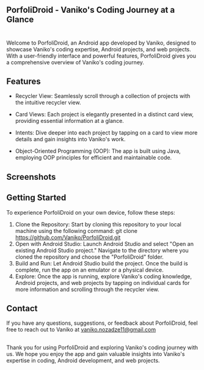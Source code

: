 ## PorfoliDroid - Vaniko's Coding Journey at a Glance

#

Welcome to PorfoliDroid, an Android app developed by Vaniko,
designed to showcase Vaniko's coding expertise, Android projects,
and web projects. With a user-friendly interface and powerful features,
PorfoliDroid gives you a comprehensive overview of Vaniko's coding journey.

## Features
* Recycler View: Seamlessly scroll through a collection of projects with the intuitive recycler view.

* Card Views: Each project is elegantly presented in a distinct card view, providing essential information at a glance.

* Intents: Dive deeper into each project by tapping on a card to view more details and gain insights into Vaniko's work.

* Object-Oriented Programming (OOP): The app is built using Java, employing OOP principles for efficient and maintainable code.

## Screenshots

## Getting Started
To experience PorfoliDroid on your own device, follow these steps:

1) Clone the Repository:
Start by cloning this repository to your local machine using the following command: git clone https://github.com/Vaniko/PorfoliDroid.git
2) Open with Android Studio:
Launch Android Studio and select "Open an existing Android Studio project."
Navigate to the directory where you cloned the repository and choose the "PorfoliDroid" folder.
3) Build and Run:
Let Android Studio build the project. Once the build is complete, run the app on an emulator or a physical device.
4) Explore:
Once the app is running, explore Vaniko's coding knowledge, Android projects,
and web projects by tapping on individual cards for more information and scrolling through the recycler view.


## Contact
If you have any questions, suggestions, or feedback about PorfoliDroid, feel free to reach out to Vaniko at vaniko.nozadze11@gmail.com

## 

Thank you for using PorfoliDroid and exploring Vaniko's coding journey with us.
We hope you enjoy the app and gain valuable insights into Vaniko's expertise in coding, Android development, and web projects.


